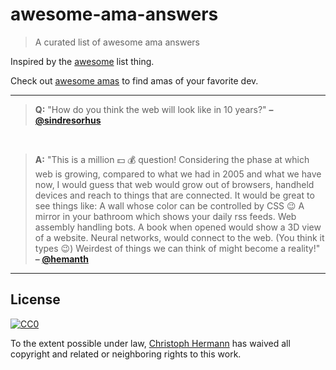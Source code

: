 # awesome-ama-answers

> A curated list of awesome ama answers

Inspired by the [awesome](https://github.com/sindresorhus/awesome) list thing.

Check out [awesome amas](https://github.com/sindresorhus/amas) to find amas of your favorite dev.

***

> **Q:** "How do you think the web will look like in 10 years?" **– [@sindresorhus](https://github.com/sindresorhus)**

&nbsp;

> **A:** "This is a million :dollar: :moneybag: question!
Considering the phase at which web is growing, compared to what we had in 2005 and what we have now, I would guess that web
would grow out of browsers, handheld devices and reach to things that are connected.
It would be great to see things like:
A wall whose color can be controlled by CSS :wink:
A mirror in your bathroom which shows your daily rss feeds.
Web assembly handling bots.
A book when opened would show a 3D view of a website.
Neural networks, would connect to the web. (You think it types :wink:)
Weirdest of things we can think of might become a reality!"
  **– [@hemanth](https://github.com/hemanth)**
  
***

## License

[![CC0](http://i.creativecommons.org/p/zero/1.0/88x31.png)](http://creativecommons.org/publicdomain/zero/1.0/)

To the extent possible under law, [Christoph Hermann](https://stoeffe.github.io) has waived all copyright and related or neighboring rights to this work.
